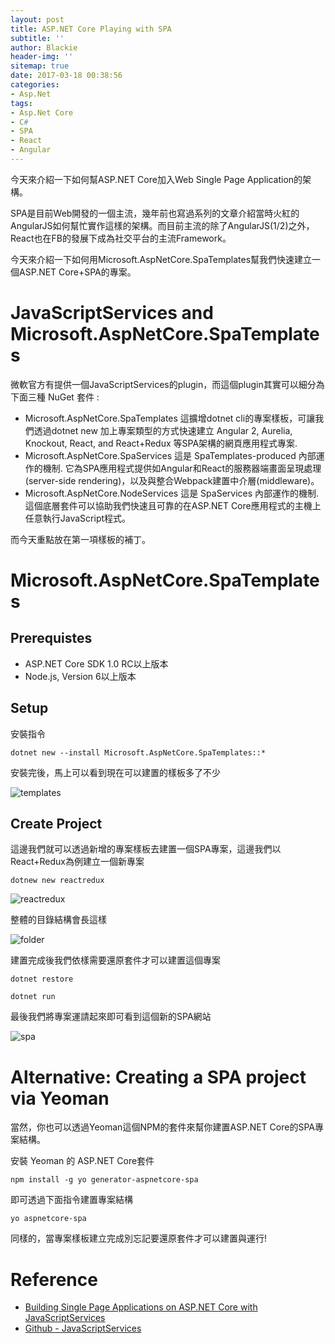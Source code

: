 ```yaml
---
layout: post
title: ASP.NET Core Playing with SPA
subtitle: ''
author: Blackie
header-img: ''
sitemap: true
date: 2017-03-18 00:38:56
categories:
- Asp.Net
tags: 
- Asp.Net Core
- C#
- SPA
- React
- Angular
---
```


今天來介紹一下如何幫ASP.NET Core加入Web Single Page Application的架構。

<!-- More -->

SPA是目前Web開發的一個主流，幾年前也寫過系列的文章介紹當時火紅的AngularJS如何幫忙實作這樣的架構。而目前主流的除了AngularJS(1/2)之外，React也在FB的發展下成為社交平台的主流Framework。

今天來介紹一下如何用Microsoft.AspNetCore.SpaTemplates幫我們快速建立一個ASP.NET Core+SPA的專案。

# JavaScriptServices and Microsoft.AspNetCore.SpaTemplates #

微軟官方有提供一個JavaScriptServices的plugin，而這個plugin其實可以細分為下面三種 NuGet 套件 :

- Microsoft.AspNetCore.SpaTemplates
    這擴增dotnet cli的專案樣板，可讓我們透過dotnet new 加上專案類型的方式快速建立 Angular 2, Aurelia, Knockout, React, and React+Redux 等SPA架構的網頁應用程式專案.
- Microsoft.AspNetCore.SpaServices 
    這是 SpaTemplates-produced 內部運作的機制. 它為SPA應用程式提供如Angular和React的服務器端畫面呈現處理(server-side rendering)，以及與整合Webpack建置中介層(middleware)。
- Microsoft.AspNetCore.NodeServices 
    這是 SpaServices 內部運作的機制. 這個底層套件可以協助我們快速且可靠的在ASP.NET Core應用程式的主機上任意執行JavaScript程式。

而今天重點放在第一項樣板的補丁。

# Microsoft.AspNetCore.SpaTemplates #

## Prerequistes ##

- ASP.NET Core SDK 1.0 RC以上版本
- Node.js, Version 6以上版本

## Setup ##

安裝指令

    dotnet new --install Microsoft.AspNetCore.SpaTemplates::*

安裝完後，馬上可以看到現在可以建置的樣板多了不少

![templates](templates.png)

## Create Project ##

這邊我們就可以透過新增的專案樣板去建置一個SPA專案，這邊我們以React+Redux為例建立一個新專案

    dotnew new reactredux

![reactredux](reactredux.png)

整體的目錄結構會長這樣

![folder](folder.png)

建置完成後我們依樣需要還原套件才可以建置這個專案

    dotnet restore

    dotnet run

最後我們將專案運請起來即可看到這個新的SPA網站

![spa](spa.png)

# Alternative: Creating a SPA project via Yeoman #

當然，你也可以透過Yeoman這個NPM的套件來幫你建置ASP.NET Core的SPA專案結構。

安裝 Yeoman 的 ASP.NET Core套件

    npm install -g yo generator-aspnetcore-spa

即可透過下面指令建置專案結構

    yo aspnetcore-spa

同樣的，當專案樣板建立完成別忘記要還原套件才可以建置與運行!

# Reference #
- [Building Single Page Applications on ASP.NET Core with JavaScriptServices](https://blogs.msdn.microsoft.com/webdev/2017/02/14/building-single-page-applications-on-asp-net-core-with-javascriptservices/) 
- [Github - JavaScriptServices](https://github.com/aspnet/JavaScriptServices)